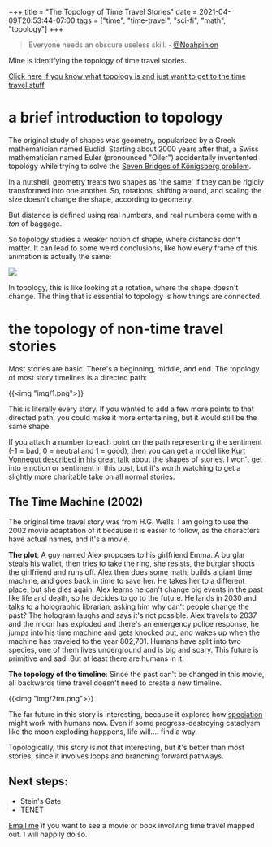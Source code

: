 +++
title = "The Topology of Time Travel Stories"
date = 2021-04-09T20:53:44-07:00
tags = ["time", "time-travel", "sci-fi", "math", "topology"]
+++

> Everyone needs an obscure useless skill. &dash; [@Noahpinion](https://twitter.com/Noahpinion/status/1380410808291651586)

Mine is identifying the topology of time travel stories.

[Click here if you know what topology is and just want to get to the time travel stuff](/posts/time-travel-topology#the-topology-of-non-time-travel-stories)

# a brief introduction to topology

The original study of shapes was geometry, popularized by a Greek mathematician named Euclid. Starting about 2000 years after that, a Swiss mathematician named Euler (pronounced "Oiler") accidentally inventented topology while trying to solve the [Seven Bridges of Königsberg problem](https://en.wikipedia.org/wiki/Seven_Bridges_of_K%C3%B6nigsberg).

In a nutshell, geometry treats two shapes as 'the same' if they can be rigidly transformed into one another. So, rotations, shifting around, and scaling the size doesn't change the shape, according to geometry.

But distance is defined using real numbers, and real numbers come with a _ton_ of baggage.

So topology studies a weaker notion of shape, where distances don't matter. It can lead to some weird conclusions, like how every frame of this animation is actually the same:

![](https://i.stack.imgur.com/XPWZC.gif)

In topology, this is like looking at a rotation, where the shape doesn't change. The thing that is essential to topology is how things are connected.

# the topology of non-time travel stories

Most stories are basic. There's a beginning, middle, and end. The topology of most story timelines is a directed path:

{{<img "img/1.png">}}

This is literally every story. If you wanted to add a few more points to that directed path, you could make it more entertaining, but it would still be the same shape.

If you attach a number to each point on the path representing the sentiment (-1 = bad, 0 = neutral and 1 = good), then you can get a model like [Kurt Vonnegut described in his great talk](https://www.youtube.com/watch?v=oP3c1h8v2ZQ) about the shapes of stories. I won't get into emotion or sentiment in this post, but it's worth watching to get a slightly more charitable take on all normal stories.

## The Time Machine (2002)

The original time travel story was from H.G. Wells. I am going to use the 2002 movie adaptation of it because it is easier to follow, as the characters have actual names, and it's a movie.

**The plot**: A guy named Alex proposes to his girlfriend Emma. A burglar steals his wallet, then tries to take the ring, she resists, the burglar shoots the girlfriend and runs off. Alex then does some math, builds a giant time machine, and goes back in time to save her. He takes her to a different place, but she dies again. Alex learns he can't change big events in the past like life and death, so he decides to go to the future. He lands in 2030 and talks to a holographic librarian, asking him why can't people change the past? The hologram laughs and says it's not possible. Alex travels to 2037 and the moon has exploded and there's an emergency police response, he jumps into his time machine and gets knocked out, and wakes up when the machine has traveled to the year 802,701. Humans have split into two species, one of them lives underground and is big and scary. This future is primitive and sad. But at least there are humans in it.

**The topology of the timeline**: Since the past can't be changed in this movie, all backwards time travel doesn't need to create a new timeline.

{{<img "img/2tm.png">}}

The far future in this story is interesting, because it explores how [speciation](https://en.wikipedia.org/wiki/Speciation) might work with humans now. Even if some progress-destroying cataclysm like the moon exploding happpens, life will.... find a way.

Topologically, this story is not that interesting, but it's better than most stories, since it involves loops and branching forward pathways. 

## Next steps:

- Stein's Gate 
- TENET

[Email me](mailto:mail@tobilehman.com) if you want to see a movie or book involving time travel mapped out. I will happily do so.